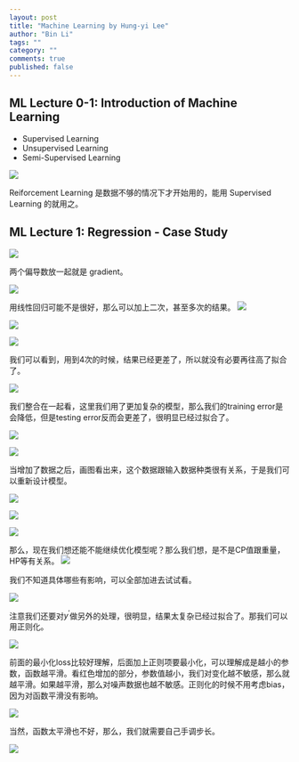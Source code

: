 ```yaml
---
layout: post
title: "Machine Learning by Hung-yi Lee"
author: "Bin Li"
tags: ""
category: ""
comments: true
published: false
---
```


## ML Lecture 0-1: Introduction of Machine Learning

* Supervised Learning
* Unsupervised Learning
* Semi-Supervised Learning

![](/images/media/15252473988428.jpg)


Reiforcement Learning 是数据不够的情况下才开始用的，能用 Supervised Learning 的就用之。

## ML Lecture 1: Regression - Case Study
![](/images/media/15252493832068.jpg)

两个偏导数放一起就是 gradient。

![](/images/media/15252498956436.jpg)

用线性回归可能不是很好，那么可以加上二次，甚至多次的结果。
![](/images/media/15252499405450.jpg)

![](/images/media/15252499722591.jpg)


![](/images/media/15252500118688.jpg)


我们可以看到，用到4次的时候，结果已经更差了，所以就没有必要再往高了拟合了。

![](/images/media/15252500726292.jpg)

我们整合在一起看，这里我们用了更加复杂的模型，那么我们的training error是会降低，但是testing error反而会更差了，很明显已经过拟合了。

![](/images/media/15252501773723.jpg)

![](/images/media/15252504969044.jpg)

当增加了数据之后，画图看出来，这个数据跟输入数据种类很有关系，于是我们可以重新设计模型。

![](/images/media/15252505867914.jpg)


![](/images/media/15252507117560.jpg)


![](/images/media/15252507386892.jpg)

那么，现在我们想还能不能继续优化模型呢？那么我们想，是不是CP值跟重量，HP等有关系。
![](/images/media/15252509031213.jpg)

我们不知道具体哪些有影响，可以全部加进去试试看。

![](/images/media/15252509156209.jpg)

注意我们还要对$y^\prime$做另外的处理，很明显，结果太复杂已经过拟合了。那我们可以用正则化。

![](/images/media/15252511178724.jpg)

前面的最小化loss比较好理解，后面加上正则项要最小化，可以理解成是越小的参数，函数越平滑。看红色增加的部分，参数值越小，我们对变化越不敏感，那么就越平滑。如果越平滑，那么对噪声数据也越不敏感。正则化的时候不用考虑bias，因为对函数平滑没有影响。

![](/images/media/15252515526552.jpg)


当然，函数太平滑也不好，那么，我们就需要自己手调步长。

![](/images/media/15252520793570.jpg)


